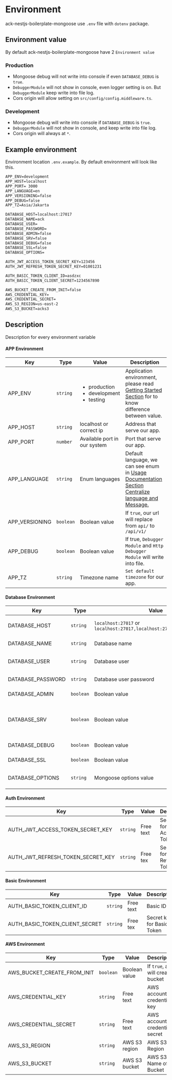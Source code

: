 # Environment

ack-nestjs-boilerplate-mongoose use `.env` file with `dotenv` package.

## Environment value

By default ack-nestjs-boilerplate-mongoose have 2 `Environment value`

### Production

* Mongoose debug will not write into console if even `DATABASE_DEBUG` is `true`.
* `DebuggerModule` will not show in console, even logger setting is on. But `DebuggerModule` keep write into file log.
* Cors origin will allow setting on `src/config/config.middleware.ts`.

### Development

* Mongoose debug will write into console if `DATABASE_DEBUG` is `true`.
* `DebuggerModule` will not show in console, and keep write into file log.
* Cors origin will always at `*`.

## Example environment

Environment location `.env.example`. By default environment will look like this.

```txt
APP_ENV=development
APP_HOST=localhost
APP_PORT= 3000
APP_LANGUAGE=en
APP_VERSIONING=false
APP_DEBUG=false
APP_TZ=Asia/Jakarta

DATABASE_HOST=localhost:27017
DATABASE_NAME=ack
DATABASE_USER=
DATABASE_PASSWORD=
DATABASE_ADMIN=false
DATABASE_SRV=false
DATABASE_DEBUG=false
DATABASE_SSL=false
DATABASE_OPTIONS=

AUTH_JWT_ACCESS_TOKEN_SECRET_KEY=123456
AUTH_JWT_REFRESH_TOKEN_SECRET_KEY=01001231

AUTH_BASIC_TOKEN_CLIENT_ID=asdzxc
AUTH_BASIC_TOKEN_CLIENT_SECRET=1234567890

AWS_BUCKET_CREATE_FROM_INIT=false
AWS_CREDENTIAL_KEY=
AWS_CREDENTIAL_SECRET=
AWS_S3_REGION=us-east-2
AWS_S3_BUCKET=acks3
```

## Description

Description for every environment variable

<!-- tabs:start -->

#### **APP Environment**

| Key | Type | Value | Description |
| ---- | ---- | ---- | ---- |
| APP\_ENV | `string` | <ul><li>production</li><li>development</li><li>testing</li></ul> | Application environment, please read [Getting Started Section](/getting-started/readme) for to know difference between value. |
| APP\_HOST | `string` | localhost or correct ip | Address that serve our app. |
| APP\_PORT | `number` | Available port in our system | Port that serve our app. |
| APP\_LANGUAGE | `string` | Enum languages | Default language, we can see enum in [Usage Documentation Section Centralize language and Message.](/features/language) |
| APP\_VERSIONING | `boolean` | Boolean value | If `true`, our url will replace from `api/` to `/api/v1/` |
| APP\_DEBUG | `boolean` | Boolean value | If true, `Debugger Module` and `Http Debugger Module` will write into file. |
| APP\_TZ | `string` | Timezone name | `Set default timezone` for our app. |

#### **Database Environment**

| Key | Type | Value | Description |
| ---- | ---- | ---- | ----|
| DATABASE\_HOST | `string` | `localhost:27017` or `localhost:27017,localhost:27018,localhost:27019` | Database url, representative mongoose url |
| DATABASE\_NAME | `string` | Database name | Database name |
| DATABASE\_USER | `string` | Database user | Our user for accessing the database |
| DATABASE\_PASSWORD | `string` | Database user password | User Password |
| DATABASE\_ADMIN | `boolean` | Boolean value | Mongoose admin option |
| DATABASE\_SRV | `boolean` | Boolean value | `Mongoose url will add with srv in beginning` by default if value is `true` |
| DATABASE\_DEBUG | `boolean` | Boolean value | Mongoose debug mode |
| DATABASE\_SSL | `boolean` | Boolean value | Mongoose SSL option |
| DATABASE\_OPTIONS | `string` | Mongoose options value | Other mongoose options |

#### **Auth Environment**

| Key | Type | Value | Description |
| ---- | ---- | ---- | ---- |
| AUTH\_JWT\_ACCESS\_TOKEN\_SECRET\_KEY  | `string` | Free text | Secret key for JWT Access Token  |
| AUTH\_JWT\_REFRESH\_TOKEN\_SECRET\_KEY | `string` | Free tex  | Secret key for JWT Refresh Token |

#### **Basic Environment**

| Key | Type | Value | Description |
| ---- | ---- | ---- | ---- |
| AUTH\_BASIC\_TOKEN\_CLIENT\_ID  | `string` | Free text | Basic ID  |
| AUTH\_BASIC\_TOKEN\_CLIENT\_SECRET | `string` | Free tex  | Secret key for Basic Token |

#### **AWS Environment**

| Key | Type | Value | Description |
| ---- | ---- | ---- | ---- |
| AWS\_BUCKET\_CREATE\_FROM\_INIT | `boolean` | Boolean value | If `true`, app will create bucket |
| AWS\_CREDENTIAL\_KEY | `string` | Free text | AWS account credential key |
| AWS\_CREDENTIAL\_SECRET | `string` | Free text | AWS account credential secret |
| AWS\_S3\_REGION | `string` | AWS S3 region | AWS S3 Region |
| AWS\_S3\_BUCKET | `string` | AWS S3 bucket | AWS S3 Name of Bucket |

<!-- tabs:end -->
